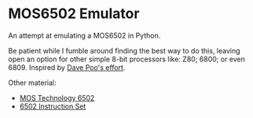 # MOS6502 Emulator
An attempt at emulating a MOS6502 in Python.

Be patient while I fumble around finding the best way to do this, leaving open an option for other simple 8-bit processors like: Z80; 6800; or even 6809.  Inspired by [Dave Poo's effort](https://www.youtube.com/watch?v=qJgsuQoy9bc&list=PLLwK93hM93Z13TRzPx9JqTIn33feefl37).

Other material:
- [MOS Technology 6502](https://en.wikipedia.org/wiki/MOS_Technology_6502#Instructions_and_opcodes)
- [6502 Instruction Set](https://www.masswerk.at/6502/6502_instruction_set.html)